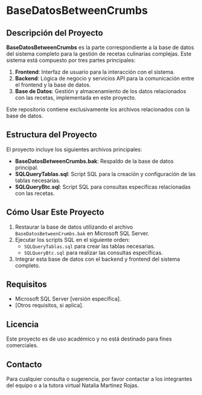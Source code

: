 # BaseDatosBetweenCrumbs

## Descripción del Proyecto
**BaseDatosBetweenCrumbs** es la parte correspondiente a la base de datos del sistema completo para la gestión de recetas culinarias complejas. Este sistema está compuesto por tres partes principales:

1. **Frontend**: Interfaz de usuario para la interacción con el sistema.
2. **Backend**: Lógica de negocio y servicios API para la comunicación entre el frontend y la base de datos.
3. **Base de Datos**: Gestión y almacenamiento de los datos relacionados con las recetas, implementada en este proyecto.

Este repositorio contiene exclusivamente los archivos relacionados con la base de datos.

## Estructura del Proyecto
El proyecto incluye los siguientes archivos principales:

- **BaseDatosBetweenCrumbs.bak**: Respaldo de la base de datos principal.
- **SQLQueryTablas.sql**: Script SQL para la creación y configuración de las tablas necesarias.
- **SQLQueryBtc.sql**: Script SQL para consultas específicas relacionadas con las recetas.

## Cómo Usar Este Proyecto
1. Restaurar la base de datos utilizando el archivo `BaseDatosBetweenCrumbs.bak` en Microsoft SQL Server.
2. Ejecutar los scripts SQL en el siguiente orden:
   - `SQLQueryTablas.sql` para crear las tablas necesarias.
   - `SQLQueryBtc.sql` para realizar las consultas específicas.
3. Integrar esta base de datos con el backend y frontend del sistema completo.

## Requisitos
- Microsoft SQL Server [versión específica].
- [Otros requisitos, si aplica].

## Licencia
Este proyecto es de uso académico y no está destinado para fines comerciales.

## Contacto
Para cualquier consulta o sugerencia, por favor contactar a los integrantes del equipo o a la tutora virtual Natalia Martinez Rojas.